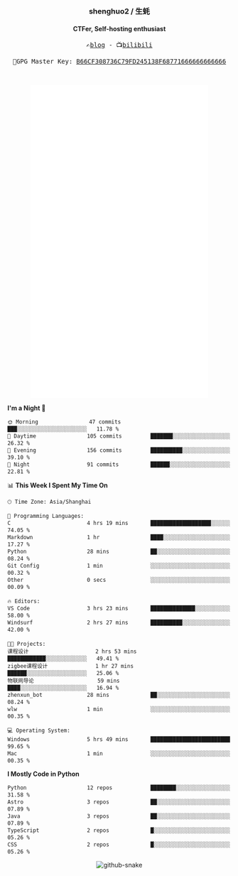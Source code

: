 <h3 align="center"> shenghuo2 / 生蚝 </h3>
<h4 align="center" >CTFer, Self-hosting enthusiast</h3>


<p align="center">
  <samp>
    ✍️<a href="https://blog.shenghuo2.top/">blog</a> -
    📺<a href="https://space.bilibili.com/85894935">bilibili</a>
  </samp>
</p>
<p align="center">
  <samp>
     🔐GPG Master Key: <a align="center" href="https://github.com/shenghuo2.gpg">B66CF308736C79FD245138F68771666666666666</a>
  </samp>
</p>
<br>
<p align="center">
  <a href="https://github.com/shenghuo2">
    <img width="400" align="top" src="https://github.com/shenghuo2/shenghuo2/blob/main/metrics.left.svg" />
  </a>
  <a href="https://github.com/shenghuo2">
    <img width="400" align="top" src="https://github.com/shenghuo2/shenghuo2/blob/main/metrics.right.svg" />
  </a>
</p>


<!--START_SECTION:waka-->
**I'm a Night 🦉** 

```text
🌞 Morning                47 commits          ███░░░░░░░░░░░░░░░░░░░░░░   11.78 % 
🌆 Daytime                105 commits         ███████░░░░░░░░░░░░░░░░░░   26.32 % 
🌃 Evening                156 commits         ██████████░░░░░░░░░░░░░░░   39.10 % 
🌙 Night                  91 commits          ██████░░░░░░░░░░░░░░░░░░░   22.81 % 
```


📊 **This Week I Spent My Time On** 

```text
🕑︎ Time Zone: Asia/Shanghai

💬 Programming Languages: 
C                        4 hrs 19 mins       ███████████████████░░░░░░   74.05 % 
Markdown                 1 hr                ████░░░░░░░░░░░░░░░░░░░░░   17.27 % 
Python                   28 mins             ██░░░░░░░░░░░░░░░░░░░░░░░   08.24 % 
Git Config               1 min               ░░░░░░░░░░░░░░░░░░░░░░░░░   00.32 % 
Other                    0 secs              ░░░░░░░░░░░░░░░░░░░░░░░░░   00.09 % 

🔥 Editors: 
VS Code                  3 hrs 23 mins       ██████████████░░░░░░░░░░░   58.00 % 
Windsurf                 2 hrs 27 mins       ██████████░░░░░░░░░░░░░░░   42.00 % 

🐱‍💻 Projects: 
课程设计                     2 hrs 53 mins       ████████████░░░░░░░░░░░░░   49.41 % 
zigbee课程设计               1 hr 27 mins        ██████░░░░░░░░░░░░░░░░░░░   25.06 % 
物联网导论                    59 mins             ████░░░░░░░░░░░░░░░░░░░░░   16.94 % 
zhenxun_bot              28 mins             ██░░░░░░░░░░░░░░░░░░░░░░░   08.24 % 
wlw                      1 min               ░░░░░░░░░░░░░░░░░░░░░░░░░   00.35 % 

💻 Operating System: 
Windows                  5 hrs 49 mins       █████████████████████████   99.65 % 
Mac                      1 min               ░░░░░░░░░░░░░░░░░░░░░░░░░   00.35 % 
```

**I Mostly Code in Python** 

```text
Python                   12 repos            ████████░░░░░░░░░░░░░░░░░   31.58 % 
Astro                    3 repos             ██░░░░░░░░░░░░░░░░░░░░░░░   07.89 % 
Java                     3 repos             ██░░░░░░░░░░░░░░░░░░░░░░░   07.89 % 
TypeScript               2 repos             █░░░░░░░░░░░░░░░░░░░░░░░░   05.26 % 
CSS                      2 repos             █░░░░░░░░░░░░░░░░░░░░░░░░   05.26 % 
```




<!--END_SECTION:waka-->


<div align="center">
  <picture>
    <source media="(prefers-color-scheme: dark)" srcset="https://gist.githubusercontent.com/shenghuo2/bfce20b14ab0484cef03bae6e60e0b3a/raw/github-snake-dark.svg" />
    <source media="(prefers-color-scheme: light)" srcset="https://gist.githubusercontent.com/shenghuo2/bfce20b14ab0484cef03bae6e60e0b3a/raw/github-snake.svg" />
    <img alt="github-snake" src="https://gist.githubusercontent.com/shenghuo2/bfce20b14ab0484cef03bae6e60e0b3a/raw/github-snake.svg" />
  </picture>
</div>

<!--
**shenghuo2/shenghuo2** is a ✨ _special_ ✨ repository because its `README.md` (this file) appears on your GitHub profile.

Here are some ideas to get you started:

- 🔭 I’m currently working on ...
- 🌱 I’m currently learning ...
- 👯 I’m looking to collaborate on ...
- 🤔 I’m looking for help with ...
- 💬 Ask me about ...
- 📫 How to reach me: ...
- 😄 Pronouns: ...
- ⚡ Fun fact: ...
-->
